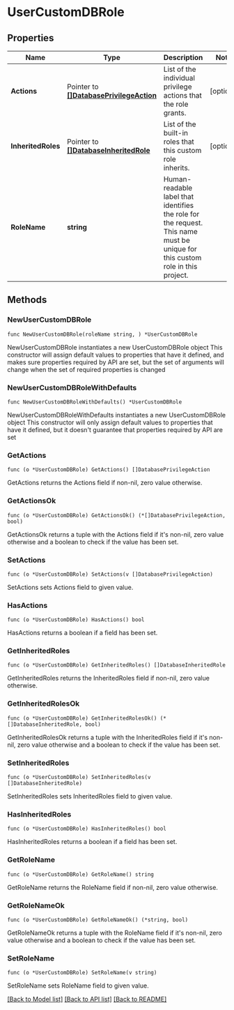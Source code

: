 # UserCustomDBRole

## Properties

Name | Type | Description | Notes
------------ | ------------- | ------------- | -------------
**Actions** | Pointer to [**[]DatabasePrivilegeAction**](DatabasePrivilegeAction.md) | List of the individual privilege actions that the role grants. | [optional] 
**InheritedRoles** | Pointer to [**[]DatabaseInheritedRole**](DatabaseInheritedRole.md) | List of the built-in roles that this custom role inherits. | [optional] 
**RoleName** | **string** | Human-readable label that identifies the role for the request. This name must be unique for this custom role in this project. | 

## Methods

### NewUserCustomDBRole

`func NewUserCustomDBRole(roleName string, ) *UserCustomDBRole`

NewUserCustomDBRole instantiates a new UserCustomDBRole object
This constructor will assign default values to properties that have it defined,
and makes sure properties required by API are set, but the set of arguments
will change when the set of required properties is changed

### NewUserCustomDBRoleWithDefaults

`func NewUserCustomDBRoleWithDefaults() *UserCustomDBRole`

NewUserCustomDBRoleWithDefaults instantiates a new UserCustomDBRole object
This constructor will only assign default values to properties that have it defined,
but it doesn't guarantee that properties required by API are set

### GetActions

`func (o *UserCustomDBRole) GetActions() []DatabasePrivilegeAction`

GetActions returns the Actions field if non-nil, zero value otherwise.

### GetActionsOk

`func (o *UserCustomDBRole) GetActionsOk() (*[]DatabasePrivilegeAction, bool)`

GetActionsOk returns a tuple with the Actions field if it's non-nil, zero value otherwise
and a boolean to check if the value has been set.

### SetActions

`func (o *UserCustomDBRole) SetActions(v []DatabasePrivilegeAction)`

SetActions sets Actions field to given value.

### HasActions

`func (o *UserCustomDBRole) HasActions() bool`

HasActions returns a boolean if a field has been set.
### GetInheritedRoles

`func (o *UserCustomDBRole) GetInheritedRoles() []DatabaseInheritedRole`

GetInheritedRoles returns the InheritedRoles field if non-nil, zero value otherwise.

### GetInheritedRolesOk

`func (o *UserCustomDBRole) GetInheritedRolesOk() (*[]DatabaseInheritedRole, bool)`

GetInheritedRolesOk returns a tuple with the InheritedRoles field if it's non-nil, zero value otherwise
and a boolean to check if the value has been set.

### SetInheritedRoles

`func (o *UserCustomDBRole) SetInheritedRoles(v []DatabaseInheritedRole)`

SetInheritedRoles sets InheritedRoles field to given value.

### HasInheritedRoles

`func (o *UserCustomDBRole) HasInheritedRoles() bool`

HasInheritedRoles returns a boolean if a field has been set.
### GetRoleName

`func (o *UserCustomDBRole) GetRoleName() string`

GetRoleName returns the RoleName field if non-nil, zero value otherwise.

### GetRoleNameOk

`func (o *UserCustomDBRole) GetRoleNameOk() (*string, bool)`

GetRoleNameOk returns a tuple with the RoleName field if it's non-nil, zero value otherwise
and a boolean to check if the value has been set.

### SetRoleName

`func (o *UserCustomDBRole) SetRoleName(v string)`

SetRoleName sets RoleName field to given value.


[[Back to Model list]](../README.md#documentation-for-models) [[Back to API list]](../README.md#documentation-for-api-endpoints) [[Back to README]](../README.md)


